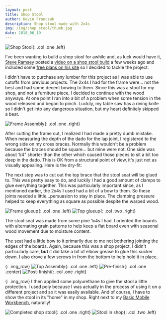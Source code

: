 ```yaml
---
layout: post
title: Shop Stool
author: Kevin Fronczak
description: Shop stool made with 2x4s
img: /img/shop_stool/thumb.jpg
date: 2018_06_19
---
```

![Shop Stool](/img/shop_stool/shop_stool.jpg "Shop stool"){: .col .one .left}

I've been wanting to build a shop stool for awhile and, as luck would have it, [Steve Ramsey](https://www.youtube.com/user/stevemarin) posted a [video on a shop stool build](https://www.youtube.com/watch?v=7w3DGnX94zk) a few weeks ago and included some [free plans on his site](https://woodworking.formeremortals.net/2018/05/basic-shop-stool/) so I decided to tackle the project.

I didn't have to purchase any lumber for this project as I was able to use cutoffs from previous projects.  The 2x4s I had for the frame were... not the best and had some decent bowing to them.  Since this was a stool for my shop, and not a furniture piece, I decided to continue with the wood anyways.  At one point I ran into a bit of a problem when some tension in the wood released and began to pinch.  Luckily, my table saw has a riving knife so I didn't get into any dangerous situation, but my heart definitely skipped a beat.

![Frame Assembly](/img/shop_stool/frame_assembly.jpg "Frame Assembly"){: .col .one .right}

After cutting the frame out, I realized I had made a pretty dumb mistake.  When measuring the depth of the dado for the lap joint, I registered to the wrong side on my cross braces.  Normally this wouldn't be a problem because the braces should be square... but mine were not.  One side was about 1/4" shorter than the other which caused those pieces to sit a bit too deep in the dado.  This is OK from a structural point of view, it's just not as visually appealing.  Here is the dry-fit:

The next step was to cut out the top brace that the stool seat will be glued to.  This was pretty easy to do, and luckily I had a good amount of clamps to glue everything together.  This was particularly important since, as I mentioned earlier, the 2x4s I used had a bit of a bow to them.  So these joints needed a little...persuasion to stay in place.  The clamping pressure helped to keep everything as square as possible despite the warped wood.

![Frame glueup](/img/shop_stool/frame_glueup.jpg "Frame Glueup"){: .col .one .left}
![Top glueup](/img/shop_stool/top_glueup.jpg "Top glueup"){: .col .two .right}

The stool seat was made from some pine 1x4s I had.  I oriented the boards with alternating grain patterns to help keep a flat board even with seasonal wood movement due to moisture content.


The seat had a little bow to it primarily due to me not bothering jointing the edges of the boards.  Again, because this was a shop project, I didn't particularly care, **but** it did take a bit of elbow grease to glue this sucker down.  I also drove a few screws in from the bottom to help hold it in place.

{: .img_row}
![Top Assembly](/img/shop_stool/top_assembly.jpg "Top assembly"){: .col .one .left}
![Pre-finish](/img/shop_stool/pre_finish.jpg "Stool prior to finishing"){: .col .one .center}
![Post-finishi](/img/shop_stool/post_finish.jpg "Stool after polyurethane"){: .col .one .right}

{: .img_row}
I then applied some polyurethane to give the stool a little protection.  I used poly because I was actually in the process of using it on a different project and so it was easily available.
And of course, I have to show the stool in its "home" in my shop.  Right next to my [Basic Mobile Workbench](/shopbuilds/bmw), naturally!

![Completed shop stool](/img/shop_stool/shop_stool.jpg "Completed shop stool"){: .col .one .right}
![Stool in shop](/img/shop_stool/stool_in_shop.jpg "Stool in the shop"){: .col .two .left}
